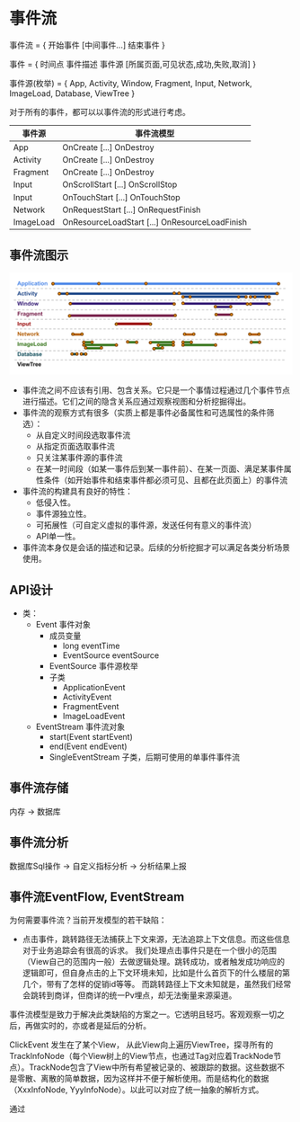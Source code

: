 # 事件流

事件流 = { 开始事件 [中间事件...] 结束事件 }

事件 = { 时间点 事件描述 事件源 [所属页面,可见状态,成功,失败,取消] }

事件源(枚举) = { App, Activity, Window, Fragment, Input, Network, ImageLoad, Database, ViewTree }

对于所有的事件，都可以以事件流的形式进行考虑。

|事件源|事件流模型|
|---|---|
|App|OnCreate [...] OnDestroy|
|Activity|OnCreate [...] OnDestroy|
|Fragment|OnCreate [...] OnDestroy|
|Input|OnScrollStart [...] OnScrollStop|
|Input|OnTouchStart [...] OnTouchStop|
|Network|OnRequestStart [...] OnRequestFinish|
|ImageLoad|OnResourceLoadStart [...] OnResourceLoadFinish|

## 事件流图示

![](./事件流Demo.svg)

- 事件流之间不应该有引用、包含关系。它只是一个事情过程通过几个事件节点进行描述。它们之间的隐含关系应通过观察视图和分析挖掘得出。
- 事件流的观察方式有很多（实质上都是事件必备属性和可选属性的条件筛选）：
  - 从自定义时间段选取事件流
  - 从指定页面选取事件流
  - 只关注某事件源的事件流
  - 在某一时间段（如某一事件后到某一事件前）、在某一页面、满足某事件属性条件（如开始事件和结束事件都必须可见、且都在此页面上）的事件流
- 事件流的构建具有良好的特性：
  - 低侵入性。
  - 事件源独立性。
  - 可拓展性（可自定义虚拟的事件源，发送任何有意义的事件流）
  - API单一性。
- 事件流本身仅是会话的描述和记录。后续的分析挖掘才可以满足各类分析场景使用。

## API设计

- 类：
  - Event 事件对象
    - 成员变量
      - long eventTime
      - EventSource eventSource
    - EventSource 事件源枚举
    - 子类
      - ApplicationEvent
      - ActivityEvent
      - FragmentEvent
      - ImageLoadEvent
  - EventStream 事件流对象
    - start(Event startEvent)
    - end(Event endEvent)
    - SingleEventStream 子类，后期可使用的单事件事件流

## 事件流存储

内存 -> 数据库

## 事件流分析

数据库Sql操作 -> 自定义指标分析 -> 分析结果上报

## 事件流EventFlow, EventStream

为何需要事件流？当前开发模型的若干缺陷：

- 点击事件，跳转路径无法捕获上下文来源，无法追踪上下文信息。而这些信息对于业务追踪会有很高的诉求。
  我们处理点击事件只是在一个很小的范围（View自己的范围内一般）去做逻辑处理。跳转成功，或者触发成功响应的逻辑即可，但自身点击的上下文环境未知，比如是什么首页下的什么楼层的第几个，带有了怎样的促销id等等。
  而跳转路径上下文未知就是，虽然我们经常会跳转到商详，但商详的统一Pv埋点，却无法衡量来源渠道。

事件流模型是致力于解决此类缺陷的方案之一。它透明且轻巧。客观观察一切之后，再做实时的，亦或者是延后的分析。

ClickEvent 发生在了某个View， 从此View向上遍历ViewTree，探寻所有的TrackInfoNode（每个View树上的View节点，也通过Tag对应着TrackNode节点）。TrackNode包含了View中所有希望被记录的、被跟踪的数据。这些数据不是零散、离散的简单数据，因为这样并不便于解析使用。而是结构化的数据（XxxInfoNode, YyyInfoNode）。以此可以对应了统一抽象的解析方式。

通过